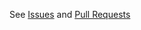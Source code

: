 See [Issues](https://tunnel.khulnasoft.com/latest/community/contribute/issue/) and [Pull Requests](https://tunnel.khulnasoft.com/latest/community/contribute/pr/)